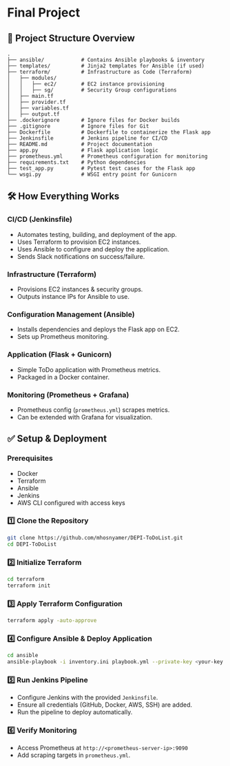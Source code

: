 # Final Project

## 📂 Project Structure Overview

```
.
├── ansible/            # Contains Ansible playbooks & inventory
├── templates/          # Jinja2 templates for Ansible (if used)
├── terraform/          # Infrastructure as Code (Terraform)
│   ├── modules/
│   │   ├── ec2/        # EC2 instance provisioning
│   │   ├── sg/         # Security Group configurations
│   ├── main.tf
│   ├── provider.tf
│   ├── variables.tf
│   ├── output.tf
├── .dockerignore       # Ignore files for Docker builds
├── .gitignore          # Ignore files for Git
├── Dockerfile          # Dockerfile to containerize the Flask app
├── Jenkinsfile         # Jenkins pipeline for CI/CD
├── README.md           # Project documentation
├── app.py              # Flask application logic
├── prometheus.yml      # Prometheus configuration for monitoring
├── requirements.txt    # Python dependencies
├── test_app.py         # Pytest test cases for the Flask app
└── wsgi.py             # WSGI entry point for Gunicorn
```

## 🛠 How Everything Works

### **CI/CD (Jenkinsfile)**

- Automates testing, building, and deployment of the app.
- Uses Terraform to provision EC2 instances.
- Uses Ansible to configure and deploy the application.
- Sends Slack notifications on success/failure.

### **Infrastructure (Terraform)**

- Provisions EC2 instances & security groups.
- Outputs instance IPs for Ansible to use.

### **Configuration Management (Ansible)**

- Installs dependencies and deploys the Flask app on EC2.
- Sets up Prometheus monitoring.

### **Application (Flask + Gunicorn)**

- Simple ToDo application with Prometheus metrics.
- Packaged in a Docker container.

### **Monitoring (Prometheus + Grafana)**

- Prometheus config (`prometheus.yml`) scrapes metrics.
- Can be extended with Grafana for visualization.

## ✅ Setup & Deployment

### **Prerequisites**

- Docker
- Terraform
- Ansible
- Jenkins
- AWS CLI configured with access keys

### **1️⃣ Clone the Repository**

```sh
git clone https://github.com/mhosnyamer/DEPI-ToDoList.git
cd DEPI-ToDoList
```

### **2️⃣ Initialize Terraform**

```sh
cd terraform
terraform init
```

### **3️⃣ Apply Terraform Configuration**

```sh
terraform apply -auto-approve
```

### **4️⃣ Configure Ansible & Deploy Application**

```sh
cd ansible
ansible-playbook -i inventory.ini playbook.yml --private-key <your-key.pem>
```

### **5️⃣ Run Jenkins Pipeline**

- Configure Jenkins with the provided `Jenkinsfile`.
- Ensure all credentials (GitHub, Docker, AWS, SSH) are added.
- Run the pipeline to deploy automatically.

### **6️⃣ Verify Monitoring**

- Access Prometheus at `http://<prometheus-server-ip>:9090`
- Add scraping targets in `prometheus.yml`.

